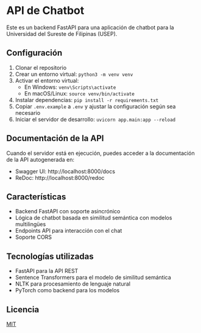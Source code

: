 # API de Chatbot

Este es un backend FastAPI para una aplicación de chatbot para la Universidad del Sureste de Filipinas (USEP).

## Configuración

1. Clonar el repositorio
2. Crear un entorno virtual: `python3 -m venv venv`
3. Activar el entorno virtual:
   - En Windows: `venv\Scripts\activate`
   - En macOS/Linux: `source venv/bin/activate`
4. Instalar dependencias: `pip install -r requirements.txt`
5. Copiar `.env.example` a `.env` y ajustar la configuración según sea necesario
6. Iniciar el servidor de desarrollo: `uvicorn app.main:app --reload`

## Documentación de la API

Cuando el servidor está en ejecución, puedes acceder a la documentación de la API autogenerada en:
- Swagger UI: http://localhost:8000/docs
- ReDoc: http://localhost:8000/redoc

## Características

- Backend FastAPI con soporte asincrónico
- Lógica de chatbot basada en similitud semántica con modelos multilingües
- Endpoints API para interacción con el chat
- Soporte CORS

## Tecnologías utilizadas

- FastAPI para la API REST
- Sentence Transformers para el modelo de similitud semántica
- NLTK para procesamiento de lenguaje natural
- PyTorch como backend para los modelos

## Licencia

[MIT](https://choosealicense.com/licenses/mit/) 
